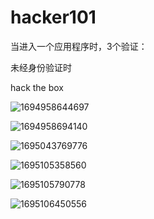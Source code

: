 # 										hacker101

当进入一个应用程序时，3个验证：

未经身份验证时

hack the box

![1694958644697](C:\Users\86176\AppData\Roaming\Typora\typora-user-images\1694958644697.png)

![1694958694140](C:\Users\86176\AppData\Roaming\Typora\typora-user-images\1694958694140.png)

![1695043769776](C:\Users\86176\AppData\Roaming\Typora\typora-user-images\1695043769776.png)

![1695105358560](C:\Users\86176\AppData\Roaming\Typora\typora-user-images\1695105358560.png)

![1695105790778](C:\Users\86176\AppData\Roaming\Typora\typora-user-images\1695105790778.png)

![1695106450556](C:\Users\86176\AppData\Roaming\Typora\typora-user-images\1695106450556.png)